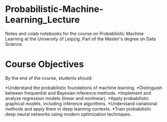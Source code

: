 # Probabilistic-Machine-Learning_Lecture
Notes and colab notebooks for the course on Probabilistic Machine Learning at the University of Leipzig. Part of the Master's degree on Data Science.

# Course Objectives

By the end of the course, students should:

*Understand the probabilistic foundations of machine learning.
*Distinguish between frequentist and Bayesian inference methods.
*Implement and analyze regression models (linear and nonlinear).
*Apply probabilistic graphical models, including inference algorithms.
*Understand variational methods and apply them in deep learning contexts.
*Train probabilistic deep neural networks using modern optimization techniques.
